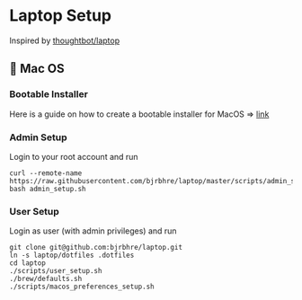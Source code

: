 # Laptop Setup

Inspired by [thoughtbot/laptop](https://github.com/thoughtbot/laptop)


## 🍏 Mac OS

### Bootable Installer

Here is a guide on how to create a bootable installer for MacOS => [link](https://support.apple.com/HT201372)


### Admin Setup

Login to your root account and run

```
curl --remote-name https://raw.githubusercontent.com/bjrbhre/laptop/master/scripts/admin_setup.sh
bash admin_setup.sh
```


### User Setup

Login as user (with admin privileges) and run

```
git clone git@github.com:bjrbhre/laptop.git
ln -s laptop/dotfiles .dotfiles
cd laptop
./scripts/user_setup.sh
./brew/defaults.sh
./scripts/macos_preferences_setup.sh
```
